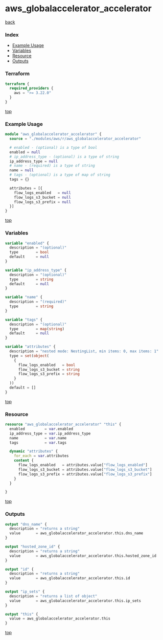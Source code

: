 # aws_globalaccelerator_accelerator

[back](../aws.md)

### Index

- [Example Usage](#example-usage)
- [Variables](#variables)
- [Resource](#resource)
- [Outputs](#outputs)

### Terraform

```terraform
terraform {
  required_providers {
    aws = ">= 3.22.0"
  }
}
```

[top](#index)

### Example Usage

```terraform
module "aws_globalaccelerator_accelerator" {
  source = "./modules/aws/r/aws_globalaccelerator_accelerator"

  # enabled - (optional) is a type of bool
  enabled = null
  # ip_address_type - (optional) is a type of string
  ip_address_type = null
  # name - (required) is a type of string
  name = null
  # tags - (optional) is a type of map of string
  tags = {}

  attributes = [{
    flow_logs_enabled   = null
    flow_logs_s3_bucket = null
    flow_logs_s3_prefix = null
  }]
}
```

[top](#index)

### Variables

```terraform
variable "enabled" {
  description = "(optional)"
  type        = bool
  default     = null
}

variable "ip_address_type" {
  description = "(optional)"
  type        = string
  default     = null
}

variable "name" {
  description = "(required)"
  type        = string
}

variable "tags" {
  description = "(optional)"
  type        = map(string)
  default     = null
}

variable "attributes" {
  description = "nested mode: NestingList, min items: 0, max items: 1"
  type = set(object(
    {
      flow_logs_enabled   = bool
      flow_logs_s3_bucket = string
      flow_logs_s3_prefix = string
    }
  ))
  default = []
}
```

[top](#index)

### Resource

```terraform
resource "aws_globalaccelerator_accelerator" "this" {
  enabled         = var.enabled
  ip_address_type = var.ip_address_type
  name            = var.name
  tags            = var.tags

  dynamic "attributes" {
    for_each = var.attributes
    content {
      flow_logs_enabled   = attributes.value["flow_logs_enabled"]
      flow_logs_s3_bucket = attributes.value["flow_logs_s3_bucket"]
      flow_logs_s3_prefix = attributes.value["flow_logs_s3_prefix"]
    }
  }

}
```

[top](#index)

### Outputs

```terraform
output "dns_name" {
  description = "returns a string"
  value       = aws_globalaccelerator_accelerator.this.dns_name
}

output "hosted_zone_id" {
  description = "returns a string"
  value       = aws_globalaccelerator_accelerator.this.hosted_zone_id
}

output "id" {
  description = "returns a string"
  value       = aws_globalaccelerator_accelerator.this.id
}

output "ip_sets" {
  description = "returns a list of object"
  value       = aws_globalaccelerator_accelerator.this.ip_sets
}

output "this" {
  value = aws_globalaccelerator_accelerator.this
}
```

[top](#index)